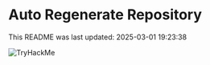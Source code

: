 # Auto Regenerate Repository

This README was last updated: 2025-03-01 19:23:38

 ![TryHackMe](https://tryhackme.com/badge/533634)
